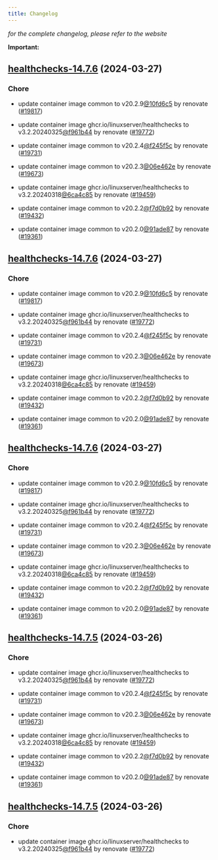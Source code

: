 ```yaml
---
title: Changelog
---
```



*for the complete changelog, please refer to the website*

**Important:**


## [healthchecks-14.7.6](https://github.com/truecharts/charts/compare/healthchecks-14.6.0...healthchecks-14.7.6) (2024-03-27)

### Chore



- update container image common to v20.2.9[@10fd6c5](https://github.com/10fd6c5) by renovate ([#19817](https://github.com/truecharts/charts/issues/19817))

- update container image ghcr.io/linuxserver/healthchecks to v3.2.20240325[@f961b44](https://github.com/f961b44) by renovate ([#19772](https://github.com/truecharts/charts/issues/19772))

- update container image common to v20.2.4[@f245f5c](https://github.com/f245f5c) by renovate ([#19731](https://github.com/truecharts/charts/issues/19731))

- update container image common to v20.2.3[@06e462e](https://github.com/06e462e) by renovate ([#19673](https://github.com/truecharts/charts/issues/19673))

- update container image ghcr.io/linuxserver/healthchecks to v3.2.20240318[@6ca4c85](https://github.com/6ca4c85) by renovate ([#19459](https://github.com/truecharts/charts/issues/19459))

- update container image common to v20.2.2[@f7d0b92](https://github.com/f7d0b92) by renovate ([#19432](https://github.com/truecharts/charts/issues/19432))

- update container image common to v20.2.0[@91ade87](https://github.com/91ade87) by renovate ([#19361](https://github.com/truecharts/charts/issues/19361))


## [healthchecks-14.7.6](https://github.com/truecharts/charts/compare/healthchecks-14.6.0...healthchecks-14.7.6) (2024-03-27)

### Chore



- update container image common to v20.2.9[@10fd6c5](https://github.com/10fd6c5) by renovate ([#19817](https://github.com/truecharts/charts/issues/19817))

- update container image ghcr.io/linuxserver/healthchecks to v3.2.20240325[@f961b44](https://github.com/f961b44) by renovate ([#19772](https://github.com/truecharts/charts/issues/19772))

- update container image common to v20.2.4[@f245f5c](https://github.com/f245f5c) by renovate ([#19731](https://github.com/truecharts/charts/issues/19731))

- update container image common to v20.2.3[@06e462e](https://github.com/06e462e) by renovate ([#19673](https://github.com/truecharts/charts/issues/19673))

- update container image ghcr.io/linuxserver/healthchecks to v3.2.20240318[@6ca4c85](https://github.com/6ca4c85) by renovate ([#19459](https://github.com/truecharts/charts/issues/19459))

- update container image common to v20.2.2[@f7d0b92](https://github.com/f7d0b92) by renovate ([#19432](https://github.com/truecharts/charts/issues/19432))

- update container image common to v20.2.0[@91ade87](https://github.com/91ade87) by renovate ([#19361](https://github.com/truecharts/charts/issues/19361))


## [healthchecks-14.7.6](https://github.com/truecharts/charts/compare/healthchecks-14.6.0...healthchecks-14.7.6) (2024-03-27)

### Chore



- update container image common to v20.2.9[@10fd6c5](https://github.com/10fd6c5) by renovate ([#19817](https://github.com/truecharts/charts/issues/19817))

- update container image ghcr.io/linuxserver/healthchecks to v3.2.20240325[@f961b44](https://github.com/f961b44) by renovate ([#19772](https://github.com/truecharts/charts/issues/19772))

- update container image common to v20.2.4[@f245f5c](https://github.com/f245f5c) by renovate ([#19731](https://github.com/truecharts/charts/issues/19731))

- update container image common to v20.2.3[@06e462e](https://github.com/06e462e) by renovate ([#19673](https://github.com/truecharts/charts/issues/19673))

- update container image ghcr.io/linuxserver/healthchecks to v3.2.20240318[@6ca4c85](https://github.com/6ca4c85) by renovate ([#19459](https://github.com/truecharts/charts/issues/19459))

- update container image common to v20.2.2[@f7d0b92](https://github.com/f7d0b92) by renovate ([#19432](https://github.com/truecharts/charts/issues/19432))

- update container image common to v20.2.0[@91ade87](https://github.com/91ade87) by renovate ([#19361](https://github.com/truecharts/charts/issues/19361))


## [healthchecks-14.7.5](https://github.com/truecharts/charts/compare/healthchecks-14.6.0...healthchecks-14.7.5) (2024-03-26)

### Chore



- update container image ghcr.io/linuxserver/healthchecks to v3.2.20240325[@f961b44](https://github.com/f961b44) by renovate ([#19772](https://github.com/truecharts/charts/issues/19772))

- update container image common to v20.2.4[@f245f5c](https://github.com/f245f5c) by renovate ([#19731](https://github.com/truecharts/charts/issues/19731))

- update container image common to v20.2.3[@06e462e](https://github.com/06e462e) by renovate ([#19673](https://github.com/truecharts/charts/issues/19673))

- update container image ghcr.io/linuxserver/healthchecks to v3.2.20240318[@6ca4c85](https://github.com/6ca4c85) by renovate ([#19459](https://github.com/truecharts/charts/issues/19459))

- update container image common to v20.2.2[@f7d0b92](https://github.com/f7d0b92) by renovate ([#19432](https://github.com/truecharts/charts/issues/19432))

- update container image common to v20.2.0[@91ade87](https://github.com/91ade87) by renovate ([#19361](https://github.com/truecharts/charts/issues/19361))


## [healthchecks-14.7.5](https://github.com/truecharts/charts/compare/healthchecks-14.6.0...healthchecks-14.7.5) (2024-03-26)

### Chore



- update container image ghcr.io/linuxserver/healthchecks to v3.2.20240325[@f961b44](https://github.com/f961b44) by renovate ([#19772](https://github.com/truecharts/charts/issues/19772))
